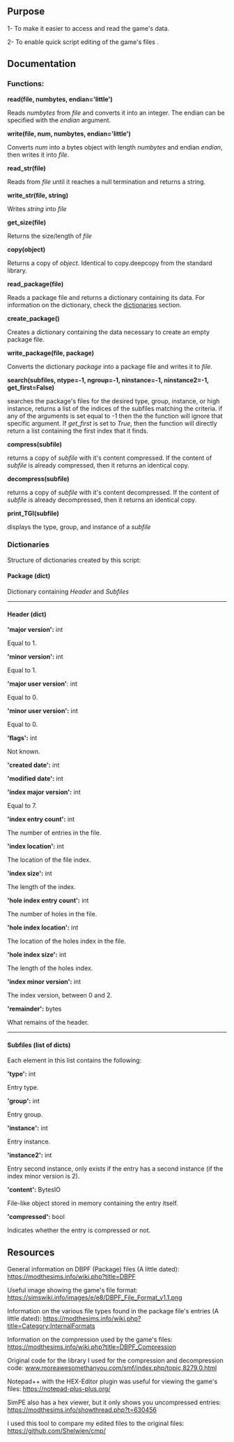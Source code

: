 ## Purpose
1- To make it easier to access and read the game's data.

2- To enable quick script editing of the game's files .

## Documentation
### Functions:
**read(file, numbytes, endian='little')**

Reads *numbytes* from *file* and converts it into an integer. The endian can be specified with the *endian* argument.

**write(file, num, numbytes, endian='little')**

Converts *num* into a bytes object with length *numbytes* and endian *endian*, then writes it into *file*.

**read_str(file)**

Reads from *file* until it reaches a null termination and returns a string.

**write_str(file, string)**

Writes *string* into *file*

**get_size(file)**

Returns the size/length of *file*

**copy(object)**

Returns a copy of *object*. Identical to copy.deepcopy from the standard library.

**read_package(file)**

Reads a package file and returns a dictionary containing its data. For information on the dictionary, check the [dictionaries](#dictionaries) section.

**create_package()**

Creates a dictionary containing the data necessary to create an empty package file.

**write_package(file, package)**

Converts the dictionary *package* into a package file and writes it to *file*.

**search(subfiles, ntype=-1, ngroup=-1, ninstance=-1, ninstance2=-1, get_first=False)**

searches the package's files for the desired type, group, instance, or high instance, returns a list of the indices of the subfiles matching the criteria. if any of the arguments is set equal to -1 then the the function will ignore that specific argument. If *get_first* is set to *True*, then the function will directly return a list containing the first index that it finds.

**compress(subfile)**

returns a copy of *subfile* with it's content compressed. If the content of *subfile* is already compressed, then it returns an identical copy. 

**decompress(subfile)**

returns a copy of *subfile* with it's content decompressed. If the content of *subfile* is already decompressed, then it returns an identical copy. 

**print_TGI(subfile)**

displays the type, group, and instance of a *subfile*

### Dictionaries
Structure of dictionaries created by this script:

#### Package (dict)
Dictionary containing *Header* and *Subfiles*

-----

#### Header (dict)

**'major version':** int

Equal to 1.

**'minor version':** int

Equal to 1.

**'major user version'**: int

Equal to 0.

**'minor user version':** int

Equal to 0.

**'flags':** int

Not known.

**'created date':** int

**'modified date':** int

**'index major version':** int

Equal to 7.

**'index entry count':** int

The number of entries in the file.

**'index location':** int

The location of the file index.

**'index size':** int

The length of the index.

**'hole index entry count':** int

The number of holes in the file.

**'hole index location':** int

The location of the holes index in the file.

**'hole index size':** int

The length of the holes index.

**'index minor version':** int

The index version, between 0 and 2.

**'remainder':** bytes

What remains of the header.

-----

#### Subfiles (list of dicts)
Each element in this list contains the following:

**'type':** int

Entry type.

**'group':** int

Entry group.

**'instance':** int

Entry instance.

**'instance2':** int

Entry second instance, only exists if the entry has a second instance (if the index minor version is 2).

**'content':** BytesIO

File-like object stored in memory containing the entry itself.

**'compressed':** bool

Indicates whether the entry is compressed or not.

## Resources
General information on DBPF (Package) files (A little dated): https://modthesims.info/wiki.php?title=DBPF

Useful image showing the game's file format: https://simswiki.info/images/e/e8/DBPF_File_Format_v1.1.png

Information on the various file types found in the package file's entries (A little dated): https://modthesims.info/wiki.php?title=Category:InternalFormats

Information on the compression used by the game's files: https://modthesims.info/wiki.php?title=DBPF_Compression

Original code for the library I used for the compression and decompression code: www.moreawesomethanyou.com/smf/index.php/topic,8279.0.html

Notepad++ with the HEX-Editor plugin was useful for viewing the game's files: https://notepad-plus-plus.org/

SimPE also has a hex viewer, but it only shows you uncompressed entries: https://modthesims.info/showthread.php?t=630456

I used this tool to compare my edited files to the original files: https://github.com/Shelwien/cmp/
